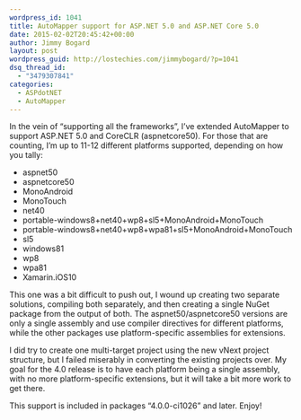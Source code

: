 ```yaml
---
wordpress_id: 1041
title: AutoMapper support for ASP.NET 5.0 and ASP.NET Core 5.0
date: 2015-02-02T20:45:42+00:00
author: Jimmy Bogard
layout: post
wordpress_guid: http://lostechies.com/jimmybogard/?p=1041
dsq_thread_id:
  - "3479307841"
categories:
  - ASPdotNET
  - AutoMapper
---
```

In the vein of “supporting all the frameworks”, I’ve extended AutoMapper to support ASP.NET 5.0 and CoreCLR (aspnetcore50). For those that are counting, I’m up to 11-12 different platforms supported, depending on how you tally:

  * aspnet50
  * aspnetcore50
  * MonoAndroid
  * MonoTouch
  * net40
  * portable-windows8+net40+wp8+sl5+MonoAndroid+MonoTouch
  * portable-windows8+net40+wp8+wpa81+sl5+MonoAndroid+MonoTouch
  * sl5
  * windows81
  * wp8
  * wpa81
  * Xamarin.iOS10

This one was a bit difficult to push out, I wound up creating two separate solutions, compiling both separately, and then creating a single NuGet package from the output of both. The aspnet50/aspnetcore50 versions are only a single assembly and use compiler directives for different platforms, while the other packages use platform-specific assemblies for extensions.

I did try to create one multi-target project using the new vNext project structure, but I failed miserably in converting the existing projects over. My goal for the 4.0 release is to have each platform being a single assembly, with no more platform-specific extensions, but it will take a bit more work to get there.

This support is included in packages “4.0.0-ci1026” and later. Enjoy!